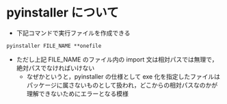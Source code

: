 # pyinstaller について

*   下記コマンドで実行ファイルを作成できる

```shell
pyinstaller FILE_NAME **onefile
```

*   ただし上記 FILE_NAME のファイル内の import 文は相対パスでは無理で，絶対パスでなければいけない
    *   なぜかというと，pyinstaller の仕様として exe 化を指定したファイルはパッケージに属さないものとして扱われ，どこからの相対パスなのかが理解できないためにエラーとなる模様
